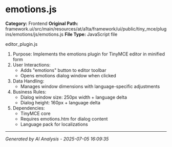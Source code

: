 # emotions.js

**Category:** Frontend
**Original Path:** framework.ui/src/main/resources/at/a1ta/framework/ui/public/tiny_mce/plugins/emotions/js/emotions.js
**File Type:** JavaScript file

editor_plugin.js
1. Purpose: Implements the emotions plugin for TinyMCE editor in minified form
2. User Interactions:
   - Adds "emotions" button to editor toolbar
   - Opens emotions dialog window when clicked
3. Data Handling:
   - Manages window dimensions with language-specific adjustments
4. Business Rules:
   - Dialog window size: 250px width + language delta
   - Dialog height: 160px + language delta
5. Dependencies:
   - TinyMCE core
   - Requires emotions.htm for dialog content
   - Language pack for localizations

---
*Generated by AI Analysis - 2025-07-05 16:09:35*
